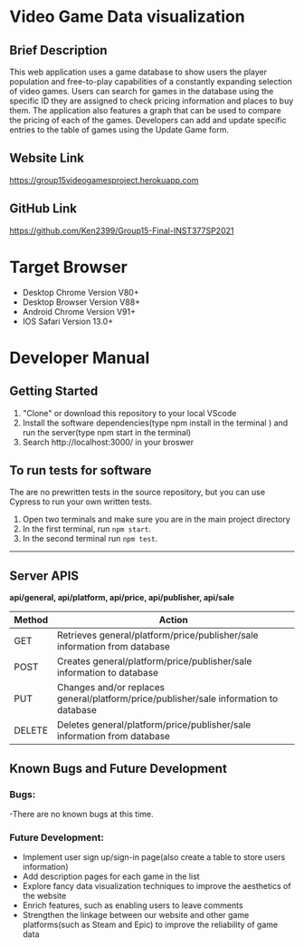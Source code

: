 # Video Game Data visualization

## Brief Description

This web application uses a game database to show users the player population and free-to-play capabilities of a constantly expanding selection of video games. Users can search for games in the database using the specific ID they are assigned to check pricing information and places to buy them. The application also features a graph that can be used to compare the pricing of each of the games. Developers can add and update specific entries to the table of games using the Update Game form.

## Website Link

https://group15videogamesproject.herokuapp.com

## GitHub Link

https://github.com/Ken2399/Group15-Final-INST377SP2021

# Target Browser
* Desktop Chrome Version V80+
* Desktop Browser Version V88+
* Android Chrome Version V91+
* IOS Safari Version 13.0+

# Developer Manual
## Getting Started
1. "Clone" or download this repository to your local VScode
2. Install the software dependencies(type npm install in the terminal ) and run the server(type npm start in the terminal)
3. Search http://localhost:3000/ in your broswer

## To run tests for software
The are no prewritten tests in the source repository, but you can use Cypress to run your own written tests.
1. Open two terminals and make sure you are in the main project directory
2. In the first terminal, run ```npm start```.
3. In the second terminal run ```npm test```.

<hr>

## Server APIS
**api/general, api/platform, api/price, api/publisher, api/sale**
<table>
  <thead>
    <tr>
      <th>Method</th>
      <th>Action</th>
    </tr>
  </thead>
  <tbody>
    <tr>
      <td>GET</td>
      <td>Retrieves general/platform/price/publisher/sale information from database</td>
    </tr>
    <tr>
      <td>POST</td>
      <td>Creates general/platform/price/publisher/sale information to database</td>
    </tr>
    <tr>
      <td>PUT</td>
      <td>Changes and/or replaces general/platform/price/publisher/sale information to database</td>
    </tr>
    <tr>
      <td>DELETE</td>
      <td>Deletes general/platform/price/publisher/sale information from database</td>
    </tr>
  </tbody>
</table>


## Known Bugs and Future Development
### Bugs:
-There are no known bugs at this time.

### Future Development: 
* Implement user sign up/sign-in page(also create a table to store users information)
* Add description pages for each game in the list
* Explore fancy data visualization techniques to improve the aesthetics of the website
* Enrich features, such as enabling users to leave comments 
* Strengthen the linkage between our website and other game platforms(such as Steam and Epic) to improve the reliability of game data

